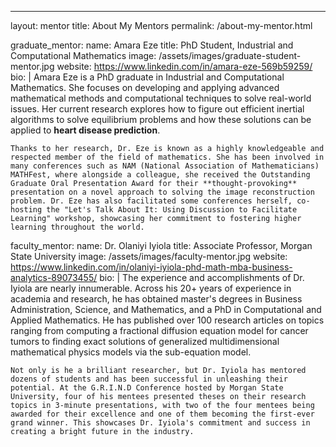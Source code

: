 ---
layout: mentor
title: About My Mentors
permalink: /about-my-mentor.html

graduate_mentor:
  name: Amara Eze
  title: PhD Student, Industrial and Computational Mathematics
  image: /assets/images/graduate-student-mentor.jpg
  website: https://www.linkedin.com/in/amara-eze-569b59259/
  bio: |
    Amara Eze is a PhD graduate in Industrial and Computational Mathematics. She focuses on developing and applying advanced mathematical methods and computational techniques to solve real-world issues. Her current research explores how to figure out efficient inertial algorithms to solve equilibrium problems and how these solutions can be applied to **heart disease prediction**.
    
    Thanks to her research, Dr. Eze is known as a highly knowledgeable and respected member of the field of mathematics. She has been involved in many conferences such as NAM (National Association of Mathematicians) MATHFest, where alongside a colleague, she received the Outstanding Graduate Oral Presentation Award for their **thought-provoking** presentation on a novel approach to solving the image reconstruction problem. Dr. Eze has also facilitated some conferences herself, co-hosting the "Let's Talk About It: Using Discussion to Facilitate Learning" workshop, showcasing her commitment to fostering higher learning throughout the world.

faculty_mentor:
  name: Dr. Olaniyi Iyiola
  title: Associate Professor, Morgan State University
  image: /assets/images/faculty-mentor.jpg
  website: https://www.linkedin.com/in/olaniyi-iyiola-phd-math-mba-business-analytics-89073455/
  bio: |
    The experience and accomplishments of Dr. Iyiola are nearly innumerable. Across his 20+ years of experience in academia and research, he has obtained master's degrees in Business Administration, Science, and Mathematics, and a PhD in Computational and Applied Mathematics. He has published over 100 research articles on topics ranging from computing a fractional diffusion equation model for cancer tumors to finding exact solutions of generalized multidimensional mathematical physics models via the sub-equation model.
    
    Not only is he a brilliant researcher, but Dr. Iyiola has mentored dozens of students and has been successful in unleashing their potential. At the G.R.I.N.D Conference hosted by Morgan State University, four of his mentees presented theses on their research topics in 3-minute presentations, with two of the four mentees being awarded for their excellence and one of them becoming the first-ever grand winner. This showcases Dr. Iyiola's commitment and success in creating a bright future in the industry.

